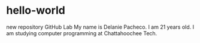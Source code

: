 # hello-world
new repository GitHub Lab 
My name is Delanie Pacheco. I am 21 years old. I am studying computer programming at Chattahoochee Tech. 
